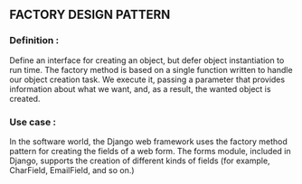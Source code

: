 ## FACTORY DESIGN PATTERN  
### Definition :
Define an interface for creating an object, but defer object instantiation to run time.
The factory method is based on a single function written to handle our object 
creation task. We execute it, passing a parameter that provides information about 
what we want, and, as a result, the wanted object is created.
### Use case :
In the software world, the Django web framework uses the factory method pattern for creating
the fields of a web form. The forms module, included in Django, supports the
creation of different kinds of fields (for example, CharField, EmailField, and so on.)